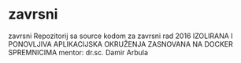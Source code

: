 # zavrsni
zavrsni  Repozitorij sa source kodom za zavrsni rad 2016  IZOLIRANA I PONOVLJIVA APLIKACIJSKA OKRUŽENJA ZASNOVANA NA DOCKER SPREMNICIMA  mentor: dr.sc. Damir Arbula
